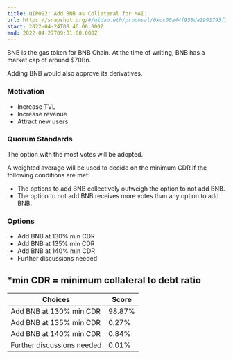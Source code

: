 ```yaml
---
title: QIP092: Add BNB as Collateral for MAI.
url: https://snapshot.org/#/qidao.eth/proposal/0xcc00a44f958da1991793f382b7ccaffc0cd4fddb6995bf5cb26bdae1c8d49f44
start: 2022-04-24T08:46:06.000Z
end: 2022-04-27T09:01:00.000Z
---
```

BNB is the gas token for BNB Chain. At the time of writing, BNB has a market cap of around $70Bn.

Adding BNB would also approve its derivatives.

### Motivation

* Increase TVL
* Increase revenue
* Attract new users

### Quorum Standards

The option with the most votes will be adopted.

A weighted average will be used to decide on the minimum CDR if the following conditions are met:

* The options to add BNB collectively outweigh the option to not add BNB.
* The option to not add BNB receives more votes than any option to add BNB.

### Options

* Add BNB at 130% min CDR
* Add BNB at 135% min CDR
* Add BNB at 140% min CDR
* Further discussions needed

*min CDR = minimum collateral to debt ratio 
---
| Choices | Score |
| --- | --- |
| Add BNB at 130% min CDR | 98.87% |
| Add BNB at 135% min CDR | 0.27% |
| Add BNB at 140% min CDR | 0.84% |
| Further discussions needed | 0.01% |

